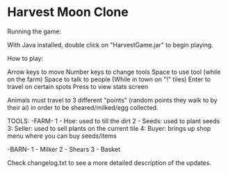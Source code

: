 # Harvest Moon Clone

Running the game:

With Java installed, double click on "HarvestGame.jar" to begin playing.

How to play:

Arrow keys to move
Number keys to change tools
Space to use tool (while on the farm)
Space to talk to people (While in town on "!" tiles)
Enter to travel on certain spots
Press <h> to view stats screen

Animals must travel to 3 different "points" (random points they walk to by their ai) in order to be sheared/milked/egg collected.

TOOLS:
-FARM-
1 - Hoe: used to till the dirt
2 - Seeds: used to plant seeds
3: Seller: used to sell plants on the current tile
4: Buyer: brings up shop menu where you can buy seeds/items

-BARN-
1 - Milker
2 - Shears
3 - Basket

Check changelog.txt to see a more detailed description of the updates.
